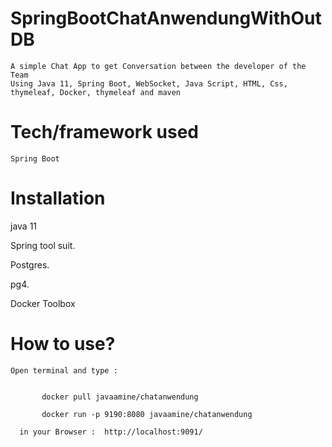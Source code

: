 # SpringBootChatAnwendungWithOutDB
   
    A simple Chat App to get Conversation between the developer of the Team 
    Using Java 11, Spring Boot, WebSocket, Java Script, HTML, Css, thymeleaf, Docker, thymeleaf and maven
    
# Tech/framework used
    
    Spring Boot 
    
# Installation
   
   java 11 
   
   Spring tool suit.
   
   Postgres.
   
   pg4.
   
   Docker Toolbox
   
 #  How to use?  
    Open terminal and type : 
    
           
           docker pull javaamine/chatanwendung 
           
           docker run -p 9190:8080 javaamine/chatanwendung
           
      in your Browser :  http://localhost:9091/
					 
					 
